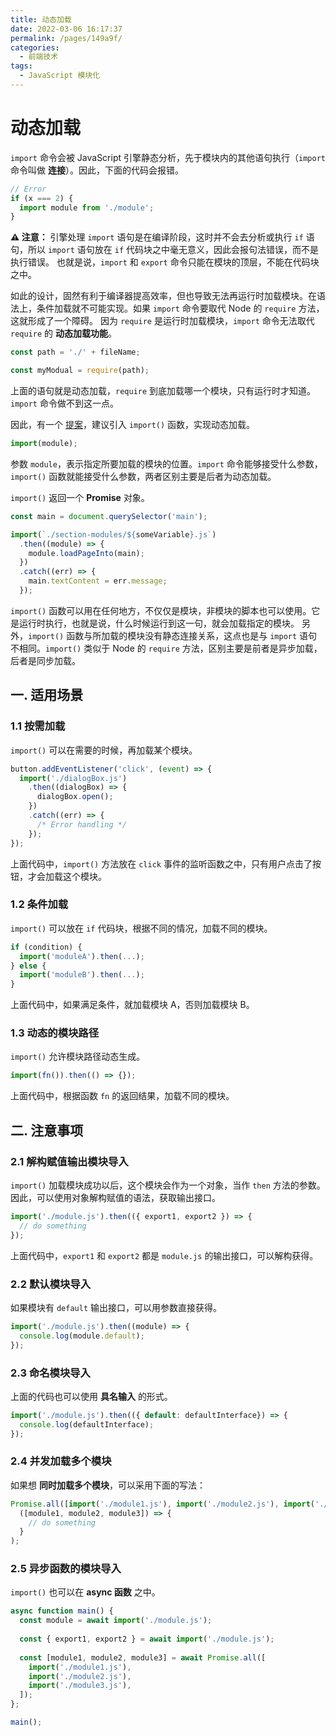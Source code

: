 ```yaml
---
title: 动态加载
date: 2022-03-06 16:17:37
permalink: /pages/149a9f/
categories:
  - 前端技术
tags:
  - JavaScript 模块化
---
```


# 动态加载

`import` 命令会被 JavaScript 引擎静态分析，先于模块内的其他语句执行（`import` 命令叫做 **连接**）。因此，下面的代码会报错。

```js
// Error
if (x === 2) {
  import module from './module';
}
```

**⚠️ 注意：** 引擎处理 `import` 语句是在编译阶段，这时并不会去分析或执行 `if` 语句，所以 `import` 语句放在 `if` 代码块之中毫无意义，因此会报句法错误，而不是执行错误。
也就是说，`import` 和 `export` 命令只能在模块的顶层，不能在代码块之中。

如此的设计，固然有利于编译器提高效率，但也导致无法再运行时加载模块。在语法上，条件加载就不可能实现。如果 `import` 命令要取代 Node 的 `require` 方法，这就形成了一个障碍。
因为 `require` 是运行时加载模块，`import` 命令无法取代 `require` 的 **动态加载功能**。

```js
const path = './' + fileName;

const myModual = require(path);
```

上面的语句就是动态加载，`require` 到底加载哪一个模块，只有运行时才知道。`import` 命令做不到这一点。

因此，有一个 [提案](https://github.com/tc39/proposal-dynamic-import)，建议引入 `import()` 函数，实现动态加载。

```js
import(module);
```

参数 `module`，表示指定所要加载的模块的位置。`import` 命令能够接受什么参数，`import()` 函数就能接受什么参数，两者区别主要是后者为动态加载。

`import()` 返回一个 **Promise** 对象。

```js
const main = document.querySelector('main');

import(`./section-modules/${someVariable}.js`)
  .then((module) => {
    module.loadPageInto(main);
  })
  .catch((err) => {
    main.textContent = err.message;
  });
```

`import()` 函数可以用在任何地方，不仅仅是模块，非模块的脚本也可以使用。它是运行时执行，也就是说，什么时候运行到这一句，就会加载指定的模块。
另外，`import()` 函数与所加载的模块没有静态连接关系，这点也是与 `import` 语句不相同。`import()` 类似于 Node 的 `require` 方法，区别主要是前者是异步加载，后者是同步加载。

## 一. 适用场景

### 1.1 按需加载

`import()` 可以在需要的时候，再加载某个模块。

```js
button.addEventListener('click', (event) => {
  import('./dialogBox.js')
    .then((dialogBox) => {
      dialogBox.open();
    })
    .catch((err) => {
      /* Error handling */
    });
});
```

上面代码中，`import()` 方法放在 `click` 事件的监听函数之中，只有用户点击了按钮，才会加载这个模块。

### 1.2 条件加载

`import()` 可以放在 `if` 代码块，根据不同的情况，加载不同的模块。

```js
if (condition) {
  import('moduleA').then(...);
} else {
  import('moduleB').then(...);
}
```

上面代码中，如果满足条件，就加载模块 A，否则加载模块 B。

### 1.3 动态的模块路径

`import()` 允许模块路径动态生成。

```js
import(fn()).then(() => {});
```

上面代码中，根据函数 `fn` 的返回结果，加载不同的模块。

## 二. 注意事项

### 2.1 解构赋值输出模块导入

`import()` 加载模块成功以后，这个模块会作为一个对象，当作 `then` 方法的参数。因此，可以使用对象解构赋值的语法，获取输出接口。

```js
import('./module.js').then(({ export1, export2 }) => {
  // do something
});
```

上面代码中，`export1` 和 `export2` 都是 `module.js` 的输出接口，可以解构获得。

### 2.2 默认模块导入

如果模块有 `default` 输出接口，可以用参数直接获得。

```js
import('./module.js').then((module) => {
  console.log(module.default);
});
```

### 2.3 命名模块导入

上面的代码也可以使用 **具名输入** 的形式。

```js
import('./module.js').then(({ default: defaultInterface}) => {
  console.log(defaultInterface);
});
```

### 2.4 并发加载多个模块

如果想 **同时加载多个模块**，可以采用下面的写法：

```js
Promise.all([import('./module1.js'), import('./module2.js'), import('./module3.js')]).then(
  ([module1, module2, module3]) => {
    // do something
  }
);
```

### 2.5 异步函数的模块导入

`import()` 也可以在 **async 函数** 之中。

```js
async function main() {
  const module = await import('./module.js');
  
  const { export1, export2 } = await import('./module.js');
  
  const [module1, module2, module3] = await Promise.all([
    import('./module1.js'),
    import('./module2.js'),
    import('./module3.js'),
  ]);
};

main();
```
